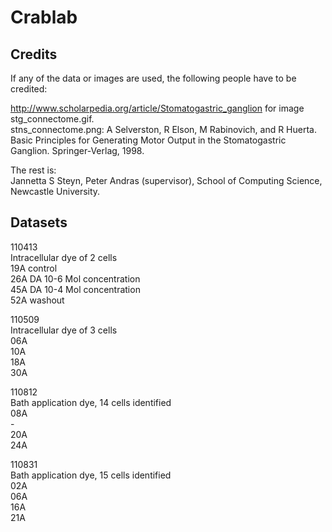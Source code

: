 # Crablab  

## Credits  

If any of the data or images are used, the following people have to be credited:  

http://www.scholarpedia.org/article/Stomatogastric_ganglion for image stg_connectome.gif.  
stns_connectome.png: A Selverston, R Elson, M Rabinovich, and R Huerta. Basic Principles for Generating Motor Output in the Stomatogastric Ganglion. Springer-Verlag, 1998.  

The rest is:  
Jannetta S Steyn, Peter Andras (supervisor), School of Computing Science, Newcastle University.  


## Datasets

110413  
Intracellular dye of 2 cells  
19A control  
26A DA 10-6 Mol concentration  
45A DA 10-4 Mol concentration  
52A washout  

110509  
Intracellular dye of 3 cells  
06A  
10A  
18A  
30A  

110812  
Bath application dye, 14 cells identified  
08A  
\-  
20A  
24A  

110831  
Bath application dye, 15 cells identified  
02A  
06A  
16A  
21A  
